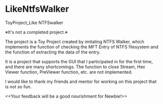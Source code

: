 # LikeNtfsWalker
ToyProject_Like NTFSwalker

※It's not a completed project.※

The project is a Toy Project created by imitating NTFS Walker, which implements the function of checking the MFT Entry of NTFS filesystem and the function of extracting the data of the entry.

It is a project that supports the GUI that I participated in for the first time, and there are many shortcomings.
The function to close Stream, Hex Viewer function, PreViewer function, etc. are not implemented.

I would like to thank my friends and mentor for working on this project that is not so fun.

<<Your feedback will be a good nourishment for Newbie!>>
